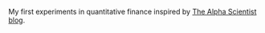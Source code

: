 My first experiments in quantitative finance inspired by [The Alpha Scientist blog](https://alphascientist.com).